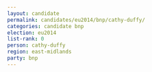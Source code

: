 ```yaml
---
layout: candidate
permalink: candidates/eu2014/bnp/cathy-duffy/
categories: candidate bnp
election: eu2014
list-rank: 0
person: cathy-duffy
region: east-midlands
party: bnp
---
```

